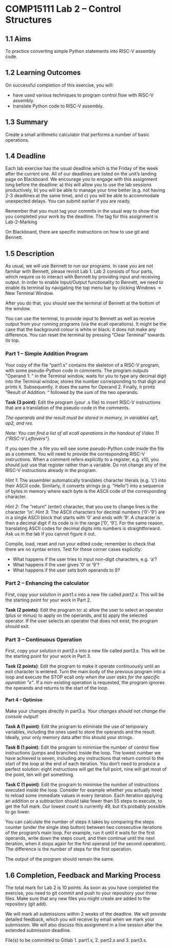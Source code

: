 # COMP15111 Lab 2 – Control Structures
## 1.1  Aims
To practice converting simple Python statements into RISC-V assembly code.

## 1.2  Learning Outcomes
On successful completion of this exercise, you will:
- have used various techniques to program control flow with RISC-V assembly.
- translate Python code to RISC-V assembly.

## 1.3  Summary
Create a small arithmetic calculator that performs a number of basic operations.

## 1.4  Deadline
Each lab exercise has the usual deadline which is the Friday of the week after the current one. All of our deadlines are listed on the unit’s landing page on Blackboard. We encourage you to engage with this assignment long before the deadline: a) this will allow you to use the lab sessions productively, b) you will be able to manage your time better (e.g. not having 2-3 deadlines at the same time), and c) you will be able to accommodate unexpected delays. You can submit earlier if you are ready.

Remember that you must tag your commits in the usual way to show that you completed your work by the deadline. The tag for this assignment is Lab-2-Marking

On Blackboard, there are specific instructions on how to use git and Bennett.

## 1.5  Description
As usual, we will use Bennett to run our programs.  In case you are not familiar with Bennett, please revisit Lab 1.
Lab 2 consists of four parts, which require us to interact with Bennett by providing input and receiving output. In order to enable Input/Output functionality to Bennett, we need to enable its terminal by navigating the top menu bar by clicking Windows → New Terminal Window.

After you do that, you should see the terminal of Bennett at the bottom of the window.

You can use the terminal, to provide input to Bennett as well as receive output from your running programs (via the ecall operations). It might be the case that the background colour is white or black; it does not make any difference. You can reset the terminal by pressing “Clear Terminal” towards its top.

### Part 1 – Simple Addition Program
Your copy of the file “part1.s” contains the skeleton of a RISC-V program, with some pseudo-Python code in comments. The program outputs "Operand 1: " in the Terminal window, waits for you to type any decimal digit into the Terminal window, stores the number corresponding to that digit and prints it. Subsequently, it does the same for Operand 2. Finally, it prints “Result of Addition: “ followed by the sum of the two operands.

**Task (3 point)**: Edit the program (your .s file) to insert RISC-V instructions that are a translation of the pseudo-code in the comments.

*The operands and the result must be stored in memory, in variables op1, op2, and res.*

*Note: You can find a list of all ecall operations in the handout of Video 11 (“RISC-V Leftovers”).*

If you open the .s file you will see some pseudo-Python code inside the file as a comment.  You will need to provide the corresponding RISC-V instructions. When a comment refers explicitly to a register, e.g. x10, you should just use that register rather than a variable. Do not change any of the RISC-V instructions already in the program.

*Hint 1*: The assembler automatically translates character literals (e.g. ‘c’) into their ASCII code. Similarly, it converts strings (e.g. “Hello”) into a sequence of bytes in memory where each byte is the ASCII code of the corresponding character.

*Hint 2*: The “return” (enter) character, that you use to change lines is the character ‘\n’.
*Hint 3*: The ASCII characters for decimal numbers (‘0’-’9’) are in a single ASCII block that starts with ‘0’ and ends with ‘9’. A character is then a decimal digit if its code is in the range [‘0’, ‘9’]. For the same reason, translating ASCII codes for decimal digits into numbers is straightforward. Ask us in the lab if you cannot figure it out.

Compile, load, reset and run your edited code; remember to check that there are no syntax errors. Test for these corner cases explicitly:
- What happens if the user tries to input non-digit characters, e.g. ‘a’?
- What happens if the user gives ‘0’ or ‘9’?
- What happens if the user sets both operands to 9?

### Part 2 – Enhancing the calculator
First, copy your solution in *part1.s* into a new file called *part2.s*. This will be the starting point for your work in Part 2.

**Task (2 points)**: Edit the program to: a) allow the user to select an operator (plus or minus) to apply on the operands, and b) apply the selected operator. If the user selects an operator that does not exist, the program should exit.

### Part 3 – Continuous Operation
First, copy your solution in *part2.s* into a new file called *part3.s*. This will be the starting point for your work in Part 3.

**Task (2 points)**: Edit the program to make it operate continuously until an exit character is entered. Turn the main body of the previous program into a loop and execute the STOP ecall *only when the user asks for the specific operation "e"*. If a non-existing operation is requested, the program ignores the operands and returns to the start of the loop. 

#### Part 4 – Optimise
Make your changes directly in part3.s. *Your changes should not change the console output!*

**Task A (1 point)**: Edit the program to eliminate the use of temporary variables, including the ones used to store the operands and the result. Ideally, your only memory data after this should your strings.

**Task B (1 point)**: Edit the program to minimise the number of control flow instructions (jumps and branches) inside the loop. The lowest number we have achieved is seven, including any instructions that return control to the start of the loop at the end of each iteration. You don’t need to produce a perfect solution: eight instructions will get the full point, nine will get most of the point, ten will get something.

**Task C (1 point)**: Edit the program to minimise the number of instructions executed inside the loop. Consider for example whether you actually need to reload some immediate values in every iteration. Each iteration applying an addition or a subtraction should take fewer than 55 steps to execute, to get the full mark. Our lowest count is currently 49, but it’s probably possible to go lower.

You can calculate the number of steps it takes by comparing the steps counter (under the single step button) between two consecutive iterations of the program’s main loop. For example, run it until it waits for the first operands, write down the steps count, and then continue until the next iteration, when it stops again for the first operand (of the second operation). The difference is the number of steps for the first operation.

The output of the program should remain the same.

## 1.6  Completion, Feedback and Marking Process
The total mark for Lab 2 is 10 points. As soon as you have completed the exercise, you need to git commit and push to your repository your three files. Make sure that any new files you might create are added to the repository (git add).

We will mark all submissions within 2 weeks of the deadline. We will provide detailed feedback, which you will receive by email when we mark your submission. We will also discuss this assignment in a live session after the extended submission deadline.

File(s) to be committed to Gitlab
    1. part1.s,
    2. part2.s and
    3. part3.s.
